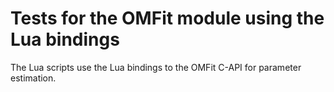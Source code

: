 # Tests for the OMFit module using the Lua bindings

The Lua scripts use the Lua bindings to the OMFit C-API for parameter estimation.
